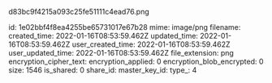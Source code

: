 d83bc9f4215a093c25fe51111c4ead76.png

id: 1e02bbf4f8ea4255be65731017e67b28
mime: image/png
filename: 
created_time: 2022-01-16T08:53:59.462Z
updated_time: 2022-01-16T08:53:59.462Z
user_created_time: 2022-01-16T08:53:59.462Z
user_updated_time: 2022-01-16T08:53:59.462Z
file_extension: png
encryption_cipher_text: 
encryption_applied: 0
encryption_blob_encrypted: 0
size: 1546
is_shared: 0
share_id: 
master_key_id: 
type_: 4